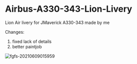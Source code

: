 # Airbus-A330-343-Lion-Livery
Lion Air livery for JMaverick A330-343 made by me

Changes:
1. fixed lack of details
2. better paintjob

![fgfs-20210609015959](https://user-images.githubusercontent.com/85540333/121285426-9617de00-c908-11eb-8894-a199e86c917d.png)
